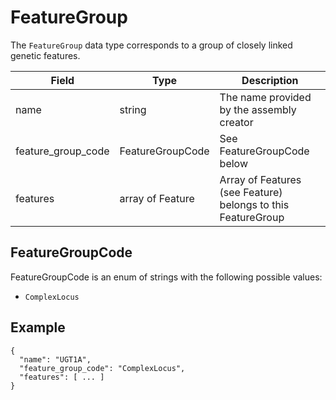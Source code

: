 # FeatureGroup

The `FeatureGroup` data type corresponds to a group of closely linked genetic features.

| Field               | Type              | Description
|---------------------|-------------------|-----------------------------------------
| name                | string            | The name provided by the assembly creator
| feature_group_code  | FeatureGroupCode  | See FeatureGroupCode below
| features            | array of Feature  | Array of Features (see Feature) belongs to this FeatureGroup



## FeatureGroupCode
FeatureGroupCode is an enum of strings with the following possible values:
- `ComplexLocus`

## Example
```
{
  "name": "UGT1A",
  "feature_group_code": "ComplexLocus",
  "features": [ ... ]
}
```
